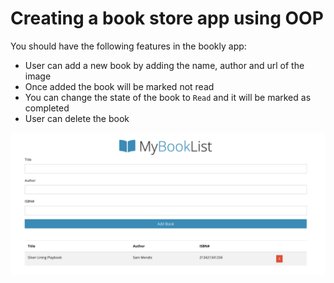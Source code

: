 # Creating a book store app using OOP
<!-- ... -->
You should have the following features in the bookly app:

- User can add a new book by adding the name, author and url of the image
- Once added the book will be marked not read
- You can change the state of the book to `Read` and it will be marked as completed
- User can delete the book

![DEMO](../assets/bookly.png)
